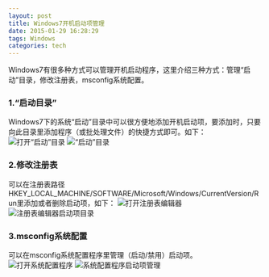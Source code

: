 ```yaml
---
layout: post
title: Windows7开机启动项管理
date: 2015-01-29 16:28:29
tags: Windows
categories: tech
---
```


Windows7有很多种方式可以管理开机启动程序，这里介绍三种方式：管理“启动”目录，修改注册表，msconfig系统配置。

### 1.“启动目录”

Windows7下的系统“启动”目录中可以很方便地添加开机启动项，要添加时，只要向此目录里添加程序（或批处理文件）的快捷方式即可。如下：
![打开“启动”目录](img/start.jpg)
![“启动”目录](img/start_folder.jpg)

### 2.修改注册表

可以在注册表路径HKEY_LOCAL_MACHINE/SOFTWARE/Microsoft/Windows/CurrentVersion/Run里添加或者删除启动项，如下：
![打开注册表编辑器](img/open_regedit.jpg)
![注册表编辑器启动项目录](img/regedit_run.jpg)

### 3.msconfig系统配置

可以在msconfig系统配置程序里管理（启动/禁用）启动项。
![打开系统配置程序](img/open_msconfig.jpg)
![系统配置程序启动项管理](img/msconfig.jpg)
